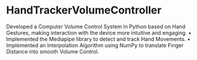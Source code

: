 # HandTrackerVolumeController
Developed a Computer Volume Control System in Python based on Hand Gestures, making interaction with the device more intuitive and engaging.
• Implemented the Mediapipe library to detect and track Hand Movements.
• Implemented an Interpolation Algorithm using NumPy to translate Finger Distance into smooth Volume Control.
